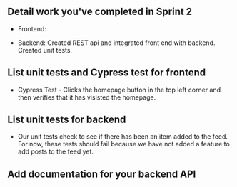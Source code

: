 Detail work you've completed in Sprint 2
---
- Frontend: 

- Backend: Created REST api and integrated front end with backend. Created unit tests. 

List unit tests and Cypress test for frontend
---
- Cypress Test - Clicks the homepage button in the top left corner and then verifies that it has visisted the homepage.


List unit tests for backend
---
- Our unit tests check to see if there has been an item added to the feed. For now, these tests should fail because we have not added a feature to add posts to the feed yet. 


Add documentation for your backend API
---